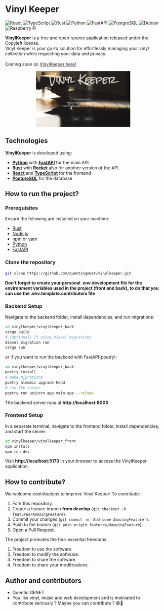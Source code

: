 
# Vinyl Keeper

![React](https://img.shields.io/badge/react-%2320232a.svg?style=for-the-badge&logo=react&logoColor=%2361DAFB)
![TypeScript](https://img.shields.io/badge/typescript-%23007ACC.svg?style=for-the-badge&logo=typescript&logoColor=white)
![Rust](https://img.shields.io/badge/Rust-000000?style=for-the-badge&logo=rust&logoColor=orange)
![Python](https://img.shields.io/badge/python-3670A0?style=for-the-badge&logo=python&logoColor=ffdd54)
![FastAPI](https://img.shields.io/badge/FastAPI-005571?style=for-the-badge&logo=fastapi)
![PostgreSQL](https://img.shields.io/badge/PostgreSQL-316192?style=for-the-badge&logo=postgresql&logoColor=white)
![Debian](https://img.shields.io/badge/Debian-D70A53?style=for-the-badge&logo=debian&logoColor=white)
![Raspberry Pi](https://img.shields.io/badge/-RaspberryPi-C51A4A?style=for-the-badge&logo=Raspberry-Pi)

**VinylKeeper** is a free and open-source application released under the Copyleft license.
<br>Vinyl Keeper is your go-to solution for effortlessly managing your vinyl collection while respecting your data and privacy.
<br><br>Coming soon on [VinylKeeper here!](https://vinylkeeper.org/)

<p align="center">
  <a href="https://vinylkeeper.org/">
    <img src="https://github.com/quentingenet/vinylkeeper/blob/develop/vinylkeeper_preview.webp" alt="VinylKeeper preview">
  </a>
</p>


## Technologies

**VinylKeeper** is developed using:
- **[Python](https://www.python.org/)** with **[FastAPI](https://fastapi.tiangolo.com/)** for the main API.
- **[Rust](https://www.rust-lang.org)** with **[Rocket](https://rocket.rs)** also for another version of the API.
- **[React](https://reactjs.org)** and **[TypeScript](https://www.typescriptlang.org/)** for the frontend
- **[PostgreSQL](https://www.postgresql.org/)** for the database


## How to run the project?

### Prerequisites

Ensure the following are installed on your machine:

- [Rust](https://www.rust-lang.org)
- [Node.js](https://nodejs.org/)
- [npm](https://www.npmjs.com/) or [yarn](https://yarnpkg.com/)
- [Python](https://www.python.org/)
- [FastAPI](https://fastapi.tiangolo.com/)

### Clone the repository

```bash
git clone https://github.com/quentingenet/vinylkeeper.git
```
**Don't forget to create your personal .env.development file for the environment variables used in the project (front and back), to do that you can use the .env.template.contributors file**

### Backend Setup
Navigate to the backend folder, install dependencies, and run migrations:

```bash
cd vinylkeeper/vinylkeeper_back
cargo build
# (Optional) If using Diesel migrations
diesel migration run
cargo run
```
or if you want to run the backend with FastAPI(poetry):
```bash
cd vinylkeeper/vinylkeeper_back
poetry install
# make migrations
poetry alembic upgrade head
# run the server
poetry run uvicorn app.main:app --reload
```
The backend server runs at **http://localhost:8000**

### Frontend Setup
In a separate terminal, navigate to the frontend folder, install dependencies, and start the server:

```bash
cd vinylkeeper/vinylkeeper_front
npm install
npm run dev
```
Visit **http://localhost:5173** in your browser to access the VinylKeeper application.

## How to contribute?

We welcome contributions to improve Vinyl Keeper! To contribute:

1. Fork this repository.
2. Create a feature branch **from develop** (`git checkout -b features/AmazingFeature`).
3. Commit your changes (`git commit -m 'Add some AmazingFeature'`).
4. Push to the branch (`git push origin features/AmazingFeature`).
5. Open a Pull Request.

The project promotes the four essential freedoms:
1. Freedom to use the software.
2. Freedom to modify the software.
3. Freedom to share the software.
4. Freedom to share your modifications.

## Author and contributors

- Quentin GENET
- You like vinyl, music and web development and is motivated to contribute seriously ? Maybe you can contribute ?  😄🚀
